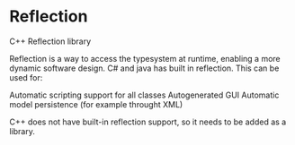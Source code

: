 # Reflection
C++ Reflection library

Reflection is a way to access the typesystem at runtime, enabling a more dynamic software design.
C# and java  has built in reflection. This can be used for:

Automatic scripting support for all classes
Autogenerated GUI
Automatic model persistence (for example throught XML)

C++ does not have built-in reflection support, so it needs to be added as a library.
